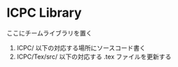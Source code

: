 ﻿# ICPC Library


ここにチームライブラリを置く

1. ICPC/ 以下の対応する場所にソースコード書く
2. ICPC/Tex/src/ 以下の対応する .tex ファイルを更新する
